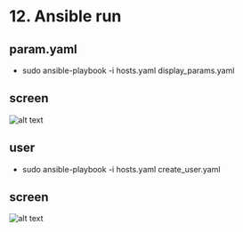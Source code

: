 # 12. Ansible run

## param.yaml
- sudo ansible-playbook -i hosts.yaml  display_params.yaml
## screen

![alt text](https://github.com/MsWik/sa.it-academy.by/raw/md-sa2-16-21/biaspaltsau_a/12.%20Ansible.run/1.png)
## user
- sudo ansible-playbook -i hosts.yaml create_user.yaml
## screen
![alt text](https://github.com/MsWik/sa.it-academy.by/raw/md-sa2-16-21/biaspaltsau_a/12.%20Ansible.run/2.png)